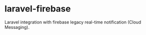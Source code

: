 # laravel-firebase
Laravel integration with firebase legacy real-time notification (Cloud Messaging).
